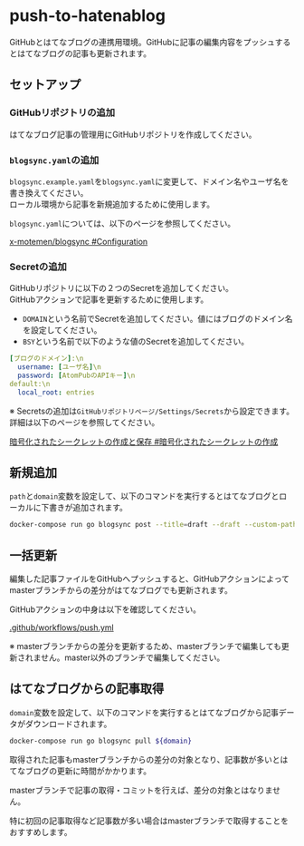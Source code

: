 # push-to-hatenablog
 GitHubとはてなブログの連携用環境。GitHubに記事の編集内容をプッシュするとはてなブログの記事も更新されます。

## セットアップ
### GitHubリポジトリの追加
はてなブログ記事の管理用にGitHubリポジトリを作成してください。
### `blogsync.yaml`の追加
`blogsync.example.yaml`を`blogsync.yaml`に変更して、ドメイン名やユーザ名を書き換えてください。  
ローカル環境から記事を新規追加するために使用します。

`blogsync.yaml`については、以下のページを参照してください。

[x-motemen/blogsync #Configuration](https://github.com/x-motemen/blogsync#configuration)
### Secretの追加
GitHubリポジトリに以下の２つのSecretを追加してください。  
GitHubアクションで記事を更新するために使用します。
* `DOMAIN`という名前でSecretを追加してください。値にはブログのドメイン名を設定してください。
* `BSY`という名前で以下のような値のSecretを追加してください。
```yaml
[ブログのドメイン]:\n
  username: [ユーザ名]\n
  password: [AtomPubのAPIキー]\n
default:\n
  local_root: entries
```

※ Secretsの追加は`GitHubリポジトリページ/Settings/Secrets`から設定できます。詳細は以下のページを参照してください。

[暗号化されたシークレットの作成と保存 #暗号化されたシークレットの作成](https://help.github.com/ja/actions/configuring-and-managing-workflows/creating-and-storing-encrypted-secrets#about-encrypted-secrets)

## 新規追加
`path`と`domain`変数を設定して、以下のコマンドを実行するとはてなブログとローカルに下書きが追加されます。
```bash
docker-compose run go blogsync post --title=draft --draft --custom-path=${path} ${domain} < draft.md
```

## 一括更新
編集した記事ファイルをGitHubへプッシュすると、GitHubアクションによってmasterブランチからの差分がはてなブログでも更新されます。

GitHubアクションの中身は以下を確認してください。

[.github/workflows/push.yml](.github/workflows/push.yml)

※ masterブランチからの差分を更新するため、masterブランチで編集しても更新されません。master以外のブランチで編集してください。

## はてなブログからの記事取得
`domain`変数を設定して、以下のコマンドを実行するとはてなブログから記事データがダウンロードされます。
```bash
docker-compose run go blogsync pull ${domain}
```
取得された記事もmasterブランチからの差分の対象となり、記事数が多いとはてなブログの更新に時間がかかります。

masterブランチで記事の取得・コミットを行えば、差分の対象とはなりません。

特に初回の記事取得など記事数が多い場合はmasterブランチで取得することをおすすめします。